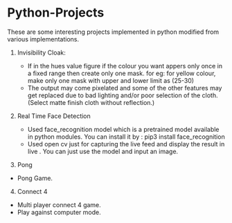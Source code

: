 # Python-Projects
These are some interesting projects implemented in python modified from various implementations.

1. Invisibility Cloak:
   * If in the hues value figure if the colour you want appers only once in a fixed range then create only one mask.
     for eg: for yellow colour, make only one mask with upper and lower limit as (25-30)
   * The output may come pixelated and some of the other features may get replaced due to bad lighting and/or 
     poor selection of the cloth. (Select matte finish cloth without reflection.)
     
2. Real Time Face Detection
   * Used face_recognition model which is a pretrained model available in python modules. You can install it by : pip3 install face_recognition
   * Used open cv just for capturing the live feed and display the result in live . You can just use the model and input an image.
     
3. Pong
  * Pong Game.
  
4. Connect 4 
  * Multi player connect 4 game.
  * Play against computer mode.
